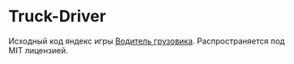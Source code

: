 # Truck-Driver

Исходный код яндекс игры [Водитель грузовика](https://yandex.ru/games/app/243028?draft=true). Распространяется под MIT лицензией.
